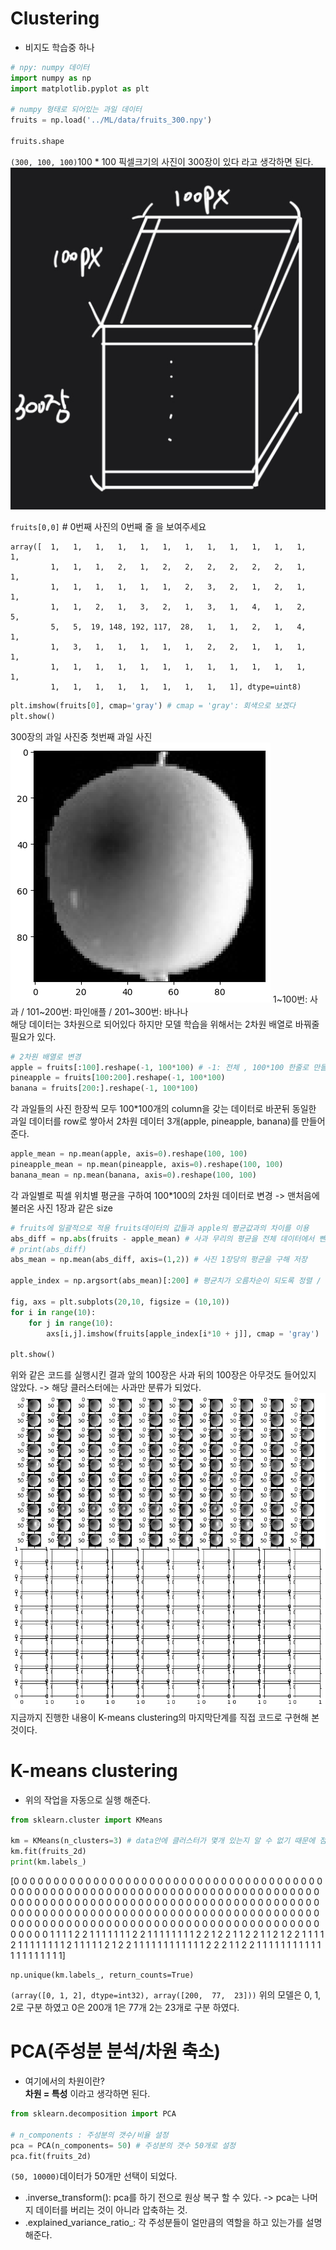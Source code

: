 # Clustering
- 비지도 학습중 하나
```python
# npy: numpy 데이터
import numpy as np
import matplotlib.pyplot as plt

# numpy 형태로 되어있는 과일 데이터
fruits = np.load('../ML/data/fruits_300.npy')

fruits.shape
```
`(300, 100, 100)`100 * 100 픽셀크기의 사진이 300장이 있다 라고 생각하면 된다.  
![IMG_639F646312FC-1.jpeg](/asset/IMG_639F646312FC-1.jpeg)

`fruits[0,0]` # 0번째 사진의 0번째 줄 을 보여주세요
```
array([  1,   1,   1,   1,   1,   1,   1,   1,   1,   1,   1,   1,   1,
         1,   1,   1,   2,   1,   2,   2,   2,   2,   2,   2,   1,   1,
         1,   1,   1,   1,   1,   1,   2,   3,   2,   1,   2,   1,   1,
         1,   1,   2,   1,   3,   2,   1,   3,   1,   4,   1,   2,   5,
         5,   5,  19, 148, 192, 117,  28,   1,   1,   2,   1,   4,   1,
         1,   3,   1,   1,   1,   1,   1,   2,   2,   1,   1,   1,   1,
         1,   1,   1,   1,   1,   1,   1,   1,   1,   1,   1,   1,   1,
         1,   1,   1,   1,   1,   1,   1,   1,   1], dtype=uint8)
```
```python
plt.imshow(fruits[0], cmap='gray') # cmap = 'gray': 회색으로 보겠다
plt.show()
```
300장의 과일 사진중 첫번째 과일 사진
![apple_1](/asset/apple_1.png)
1~100번: 사과 / 101~200번: 파인애플 / 201~300번: 바나나  
해당 데이터는 3차원으로 되어있다 하지만 모델 학습을 위해서는 2차원 배열로 바꿔줄 필요가 있다.
```python
# 2차원 배열로 변경
apple = fruits[:100].reshape(-1, 100*100) # -1: 전체 , 100*100 한줄로 만들어준다
pineapple = fruits[100:200].reshape(-1, 100*100)
banana = fruits[200:].reshape(-1, 100*100)
```
각 과일들의 사진 한장씩 모두 100*100개의 column을 갖는 데이터로 바꾼뒤 동일한 과일 데이터를 row로 쌓아서 2차원 데이터 3개(apple, pineapple, banana)를 만들어 준다.
```python
apple_mean = np.mean(apple, axis=0).reshape(100, 100)
pineapple_mean = np.mean(pineapple, axis=0).reshape(100, 100)
banana_mean = np.mean(banana, axis=0).reshape(100, 100)
```
각 과일별로 픽셀 위치별 평균을 구하여 100*100의 2차원 데이터로 변경 -> 맨처음에 불러온 사진 1장과 같은 size
```python
# fruits에 일괄적으로 적용 fruits데이터의 값들과 apple의 평균값과의 차이를 이용
abs_diff = np.abs(fruits - apple_mean) # 사과 무리의 평균을 전체 데이터에서 뺀 값의 절댓값을 저장
# print(abs_diff)
abs_mean = np.mean(abs_diff, axis=(1,2)) # 사진 1장당의 평균을 구해 저장

apple_index = np.argsort(abs_mean)[:200] # 평균치가 오름차순이 되도록 정렬 / 앞에서부터 200장 슬라이싱

fig, axs = plt.subplots(20,10, figsize = (10,10))
for i in range(10):
    for j in range(10):
        axs[i,j].imshow(fruits[apple_index[i*10 + j]], cmap = 'gray')

plt.show()
```
위와 같은 코드를 실행시킨 결과 앞의 100장은 사과 뒤의 100장은 아무것도 들어있지 않았다. -> 해당 클러스터에는 사과만 분류가 되었다.
![apple_cluster](/asset/apple_cluster.png)
지금까지 진행한 내용이 K-means clustering의 마지막단계를 직접 코드로 구현해 본 것이다.

# K-means clustering
- 위의 작업을 자동으로 실행 해준다.

```python 
from sklearn.cluster import KMeans

km = KMeans(n_clusters=3) # data안에 클러스터가 몇개 있는지 알 수 없기 때문에 점점 늘려가면서 테스트를 하면 된다 -> 클러스터를 늘려가면서 성능을 비교 해 보면 된다
km.fit(fruits_2d)
print(km.labels_)
```
[0 0 0 0 0 0 0 0 0 0 0 0 0 0 0 0 0 0 0 0 0 0 0 0 0 0 0 0 0 0 0 0 0 0 0 0 0
 0 0 0 0 0 0 0 0 0 0 0 0 0 0 0 0 0 0 0 0 0 0 0 0 0 0 0 0 0 0 0 0 0 0 0 0 0
 0 0 0 0 0 0 0 0 0 0 0 0 0 0 0 0 0 0 0 0 0 0 0 0 0 0 0 0 0 0 0 0 0 0 0 0 0
 0 0 0 0 0 0 0 0 0 0 0 0 0 0 0 0 0 0 0 0 0 0 0 0 0 0 0 0 0 0 0 0 0 0 0 0 0
 0 0 0 0 0 0 0 0 0 0 0 0 0 0 0 0 0 0 0 0 0 0 0 0 0 0 0 0 0 0 0 0 0 0 0 0 0
 0 0 0 0 0 0 0 0 0 0 0 0 0 0 0 1 1 1 1 2 2 1 1 1 1 1 1 1 2 2 1 1 1 1 1 1 1
 1 2 2 1 2 2 1 1 2 2 1 1 2 1 2 2 1 1 1 1 2 1 1 1 1 1 1 1 1 2 1 1 1 1 1 2 1
 2 2 1 1 1 1 1 1 1 1 1 1 1 1 2 2 2 1 1 2 2 1 1 1 1 1 1 1 1 1 1 1 1 1 1 1 1
 1 1 1 1]
```
np.unique(km.labels_, return_counts=True)
```
`(array([0, 1, 2], dtype=int32), array([200,  77,  23]))`
위의 모델은 0, 1, 2로 구분 하였고 0은 200개 1은 77개 2는 23개로 구분 하였다.

# PCA(주성분 분석/차원 축소)
- 여기에서의 차원이란?  
    **차원 = 특성** 이라고 생각하면 된다.

```python
from sklearn.decomposition import PCA

# n_components : 주성분의 갯수/비율 설정
pca = PCA(n_components= 50) # 주성분의 갯수 50개로 설정
pca.fit(fruits_2d)
```
`(50, 10000)`데이터가 50개만 선택이 되었다.
- .inverse_transform(): pca를 하기 전으로 원상 복구 할 수 있다. -> pca는 나머지 데이터를 버리는 것이 아니라 압축하는 것.
- .explained_variance_ratio_: 각 주성분들이 얼만큼의 역할을 하고 있는가를 설명해준다.